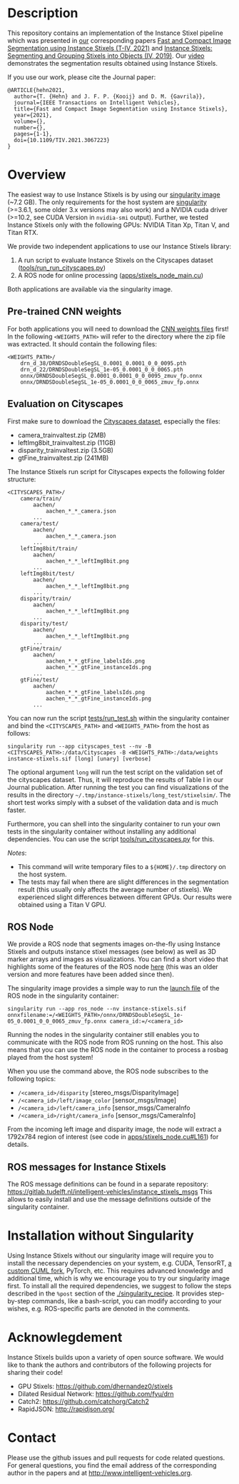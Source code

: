 # Description
This repository contains an implementation of the Instance Stixel pipeline
which was presented in [our](http://www.intelligent-vehicles.org)
corresponding papers
[Fast and Compact Image Segmentation using Instance Stixels (T-IV, 2021)](http://intelligent-vehicles.org/wp-content/uploads/2021/03/hehn2021tiv_instance_stixels.pdf)
and
[Instance Stixels: Segmenting and Grouping Stixels into Objects (IV, 2019)](http://intelligent-vehicles.org/wp-content/uploads/2019/05/hehn2019iv_instance_stixels.pdf).
Our [video](https://www.youtube.com/watch?v=irrPsoWQoLY) demonstrates the
segmentation results obtained using Instance Stixels.

If you use our work, please cite the Journal paper:
```
@ARTICLE{hehn2021,
  author={T. {Hehn} and J. F. P. {Kooij} and D. M. {Gavrila}},
  journal={IEEE Transactions on Intelligent Vehicles},
  title={Fast and Compact Image Segmentation using Instance Stixels},
  year={2021},
  volume={},
  number={},
  pages={1-1},
  doi={10.1109/TIV.2021.3067223}
}
```

# Overview

The easiest way to use Instance Stixels is by using our
[singularity image](https://surfdrive.surf.nl/files/index.php/s/UMv4wyf200R7Kio)
(~7.2 GB).
The only requirements for the host system are
[singularity](https://sylabs.io/guides/3.6/user-guide/quick_start.html#quick-installation-steps)
(>=3.6.1, some older 3.x
versions may also work) and a NVIDIA cuda driver (>=10.2, see CUDA Version in
`nvidia-smi` output).
Further, we tested Instance Stixels only with the following GPUs:
NVIDIA Titan Xp, Titan V, and Titan RTX.

We provide two independent applications to use our Instance Stixels library:
1. A run script to evaluate Instance Stixels on the Cityscapes dataset
   ([tools/run_run_cityscapes.py](tools/run_run_cityscapes.py))
2. A ROS node for online processing ([apps/stixels_node_main.cu](apps/stixels_node_main.cu))

Both applications are available via the singularity image.

## Pre-trained CNN weights
For both applications you will need to download the
[CNN weights files](https://surfdrive.surf.nl/files/index.php/s/7IaK38xq1SZlSec)
first! In the following `<WEIGHTS_PATH>` will refer to the directory where the
zip file was extracted. It should contain the following files:
```
<WEIGHTS_PATH>/
    drn_d_38/DRNDSDoubleSegSL_0.0001_0.0001_0_0_0095.pth
    drn_d_22/DRNDSDoubleSegSL_1e-05_0.0001_0_0_0065.pth
    onnx/DRNDSDoubleSegSL_0.0001_0.0001_0_0_0095_zmuv_fp.onnx
    onnx/DRNDSDoubleSegSL_1e-05_0.0001_0_0_0065_zmuv_fp.onnx
```

## Evaluation on Cityscapes

First make sure to download the [Cityscapes dataset](https://www.cityscapes-dataset.com/),
especially the files:
- camera_trainvaltest.zip (2MB)
- leftImg8bit_trainvaltest.zip (11GB)
- disparity_trainvaltest.zip (3.5GB)
- gtFine_trainvaltest.zip (241MB)

The Instance Stixels run script for Cityscapes expects the following folder
structure:
```
<CITYSCAPES_PATH>/
    camera/train/
        aachen/
            aachen_*_*_camera.json
        ...
    camera/test/
        aachen/
            aachen_*_*_camera.json
        ...
    leftImg8bit/train/
        aachen/
            aachen_*_*_leftImg8bit.png
        ...
    leftImg8bit/test/
        aachen/
            aachen_*_*_leftImg8bit.png
        ...
    disparity/train/
        aachen/
            aachen_*_*_leftImg8bit.png
        ...
    disparity/test/
        aachen/
            aachen_*_*_leftImg8bit.png
        ...
    gtFine/train/
        aachen/
            aachen_*_*_gtFine_labelsIds.png
            aachen_*_*_gtFine_instanceIds.png
        ...
    gtFine/test/
        aachen/
            aachen_*_*_gtFine_labelsIds.png
            aachen_*_*_gtFine_instanceIds.png
        ...
```

You can now run the script [tests/run_test.sh](tests/run_test.sh) within the
singularity container and bind the `<CITYSCAPES_PATH>` and `<WEIGHTS_PATH>`
from the host as follows:
```
singularity run --app cityscapes_test --nv -B <CITYSCAPES_PATH>:/data/Cityscapes -B <WEIGHTS_PATH>:/data/weights instance-stixels.sif [long] [unary] [verbose]
```

The optional argument `long` will run the test script on the
validation set of the cityscapes dataset. Thus, it will reproduce the results
of Table I in our Journal publication.
After running the test you can find visualizations of the
results in the directory `~/.tmp/instance-stixels/long_test/stixelsim/`.
The short test works simply with a subset of the validation data and is much
faster.

Furthermore, you can shell into the singularity container to run your own tests in
the singularity container without installing any additional dependencies.
You can use the script [tools/run_cityscapes.py](tools/run_cityscapes.py) for
this.

*Notes*:
- This command will write temporary files to a `${HOME}/.tmp` directory on
the host system.
- The tests may fail when there are slight differences in the segmentation
result (this usually only affects the average number of stixels).
We experienced slight differences between different GPUs.
Our results were obtained using a Titan V GPU.

## ROS Node

We provide a ROS node that segments images on-the-fly using Instance Stixels
and outputs instance stixel messages (see below) as well as 3D marker arrays
and images as visualizations. You can find a short video that highlights some
of the features of the ROS node
[here](https://surfdrive.surf.nl/files/index.php/s/HcSrUeUzVSnadwI)
(this was an older version and more features have been added since then).

The singularity image provides a simple way to run the
[launch file](launch/instance_stixels.launch)
of the ROS node in the singularity container:
```
singularity run --app ros_node --nv instance-stixels.sif onnxfilename:=/<WEIGHTS_PATH>/onnx/DRNDSDoubleSegSL_1e-05_0.0001_0_0_0065_zmuv_fp.onnx camera_id:=/<camera_id>
```

Running the nodes in the singularity container still enables you to communicate
with the ROS node from ROS running on the host.
This also means that you can use the ROS node in the container to process a
rosbag played from the host system!

When you use the command above, the ROS node subscribes to the following topics:
- `/<camera_id>/disparity` [stereo_msgs/DisparityImage]
- `/<camera_id>/left/image_color` [sensor_msgs/Image]
- `/<camera_id>/left/camera_info` [sensor_msgs/CameraInfo
- `/<camera_id>/right/camera_info` [sensor_msgs/CameraInfo]

From the incoming left image and disparity image, the node will extract a
1792x784 region of interest
(see code in [apps/stixels_node.cu#L161](./apps/stixels_node.cu#L161))
for details.

## ROS messages for Instance Stixels

The ROS message definitions can be found in a separate repository:
<https://gitlab.tudelft.nl/intelligent-vehicles/instance_stixels_msgs>
This allows to easily install and use the message definitions outside of the
singularity container.

# Installation without Singularity

Using Instance Stixels without our singularity image will require you to
install the necessary dependencies on your system, e.g. CUDA, TensorRT,
[a custom CUML fork](https://github.com/tomsal/cuml), PyTorch, etc.
This requires advanced knowledge and additional time, which is why we encourage
you to try our singularity image first.
To install all the required dependencies, we suggest to follow the steps
described in the `%post` section of the
[./singularity_recipe](./singularity_recipe).
It provides step-by-step commands, like a bash-script, you can modify according
to your wishes, e.g. ROS-specific parts are denoted in the comments.

# Acknowlegdement

Instance Stixels builds upon a variety of open source software. We would like
to thank the authors and contributors of the following projects for sharing
their code!
* GPU Stixels: https://github.com/dhernandez0/stixels
* Dilated Residual Network: https://github.com/fyu/drn
* Catch2: https://github.com/catchorg/Catch2
* RapidJSON: http://rapidjson.org/

# Contact

Please use the github issues and pull requests for code related questions.
For general questions, you find the email address of the corresponding author
in the papers and at http://www.intelligent-vehicles.org.
